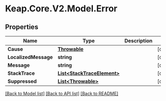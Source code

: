 # Keap.Core.V2.Model.Error

## Properties

Name | Type | Description | Notes
------------ | ------------- | ------------- | -------------
**Cause** | [**Throwable**](Throwable.md) |  | [optional] 
**LocalizedMessage** | **string** |  | [optional] 
**Message** | **string** |  | [optional] 
**StackTrace** | [**List&lt;StackTraceElement&gt;**](StackTraceElement.md) |  | [optional] 
**Suppressed** | [**List&lt;Throwable&gt;**](Throwable.md) |  | [optional] 

[[Back to Model list]](../README.md#documentation-for-models) [[Back to API list]](../README.md#documentation-for-api-endpoints) [[Back to README]](../README.md)

